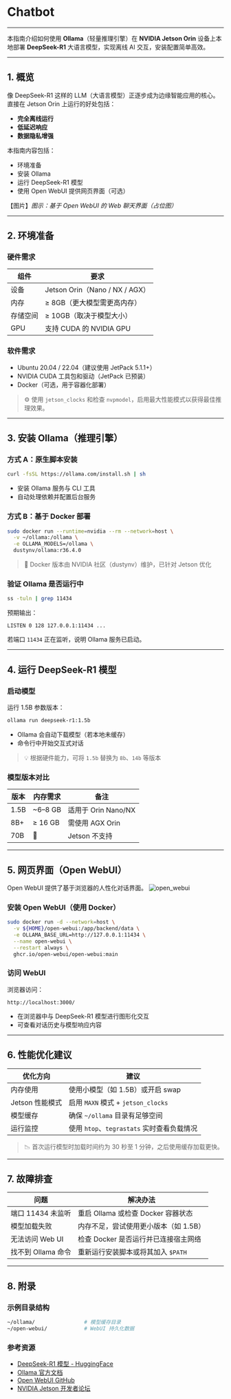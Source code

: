

# Chatbot

---

本指南介绍如何使用 **Ollama**（轻量推理引擎）在 **NVIDIA Jetson Orin** 设备上本地部署 **DeepSeek-R1** 大语言模型，实现离线 AI 交互，安装配置简单高效。

---

## 1. 概览

像 DeepSeek-R1 这样的 LLM（大语言模型）正逐步成为边缘智能应用的核心。直接在 Jetson Orin 上运行的好处包括：

- **完全离线运行**  
- **低延迟响应**  
- **数据隐私增强**

本指南内容包括：

- 环境准备  
- 安装 Ollama  
- 运行 DeepSeek-R1 模型  
- 使用 Open WebUI 提供网页界面（可选）

【图片】*图示：基于 Open WebUI 的 Web 聊天界面（占位图）*

---

## 2. 环境准备

### 硬件需求

| 组件   | 要求                           |
| ---- | ---------------------------- |
| 设备   | Jetson Orin（Nano / NX / AGX） |
| 内存   | ≥ 8GB（更大模型需更高内存）             |
| 存储空间 | ≥ 10GB（取决于模型大小）              |
| GPU  | 支持 CUDA 的 NVIDIA GPU         |

### 软件需求

- Ubuntu 20.04 / 22.04（建议使用 JetPack 5.1.1+）  
- NVIDIA CUDA 工具包和驱动（JetPack 已预装）  
- Docker（可选，用于容器化部署）

> ⚙️ 使用 `jetson_clocks` 和检查 `nvpmodel`，启用最大性能模式以获得最佳推理效果。

---

## 3. 安装 Ollama（推理引擎）

### 方式 A：原生脚本安装

```bash
curl -fsSL https://ollama.com/install.sh | sh
```

- 安装 Ollama 服务与 CLI 工具  
- 自动处理依赖并配置后台服务

### 方式 B：基于 Docker 部署

```bash
sudo docker run --runtime=nvidia --rm --network=host \
  -v ~/ollama:/ollama \
  -e OLLAMA_MODELS=/ollama \
  dustynv/ollama:r36.4.0
```

> 🧩 Docker 版本由 NVIDIA 社区（dustynv）维护，已针对 Jetson 优化

### 验证 Ollama 是否运行中

```bash
ss -tuln | grep 11434
```

预期输出：

```
LISTEN 0 128 127.0.0.1:11434 ...
```

若端口 `11434` 正在监听，说明 Ollama 服务已启动。

---

## 4. 运行 DeepSeek-R1 模型

### 启动模型

运行 1.5B 参数版本：

```bash
ollama run deepseek-r1:1.5b
```

- Ollama 会自动下载模型（若本地未缓存）  
- 命令行中开始交互式对话

> 💡 根据硬件能力，可将 `1.5b` 替换为 `8b`、`14b` 等版本

### 模型版本对比

| 版本   | 内存需求    | 备注               |
| ---- | ------- | ---------------- |
| 1.5B | ~6–8 GB | 适用于 Orin Nano/NX |
| 8B+  | ≥ 16 GB | 需使用 AGX Orin     |
| 70B  | 🚫      | Jetson 不支持       |

---

## 5. 网页界面（Open WebUI）

Open WebUI 提供了基于浏览器的人性化对话界面。
![open_webui](/img/open_webui.gif)

### 安装 Open WebUI（使用 Docker）

```bash
sudo docker run -d --network=host \
  -v ${HOME}/open-webui:/app/backend/data \
  -e OLLAMA_BASE_URL=http://127.0.0.1:11434 \
  --name open-webui \
  --restart always \
  ghcr.io/open-webui/open-webui:main
```

### 访问 WebUI

浏览器访问：

```
http://localhost:3000/
```

- 在浏览器中与 DeepSeek-R1 模型进行图形化交互  
- 可查看对话历史与模型响应内容

---

## 6. 性能优化建议

| 优化方向        | 建议                              |
| ----------- | ------------------------------- |
| 内存使用        | 使用小模型（如 1.5B）或开启 swap           |
| Jetson 性能模式 | 启用 `MAXN` 模式 + `jetson_clocks`  |
| 模型缓存        | 确保 `~/ollama` 目录有足够空间           |
| 运行监控        | 使用 `htop`、`tegrastats` 实时查看负载情况 |

> 📉 首次运行模型时加载时间约为 30 秒至 1 分钟，之后使用缓存加载更快。

---

## 7. 故障排查

| 问题            | 解决办法                      |
| ------------- | ------------------------- |
| 端口 11434 未监听  | 重启 Ollama 或检查 Docker 容器状态 |
| 模型加载失败        | 内存不足，尝试使用更小版本（如 1.5B）     |
| 无法访问 Web UI   | 检查 Docker 是否运行并已连接宿主网络    |
| 找不到 Ollama 命令 | 重新运行安装脚本或将其加入 `$PATH`     |

---

## 8. 附录

### 示例目录结构

```bash
~/ollama/                # 模型缓存目录
~/open-webui/            # WebUI 持久化数据
```

### 参考资源

- [DeepSeek-R1 模型 - HuggingFace](https://huggingface.co/deepseek-ai)  
- [Ollama 官方文档](https://ollama.com/)  
- [Open WebUI GitHub](https://github.com/open-webui/open-webui)  
- [NVIDIA Jetson 开发者论坛](https://forums.developer.nvidia.com/)
